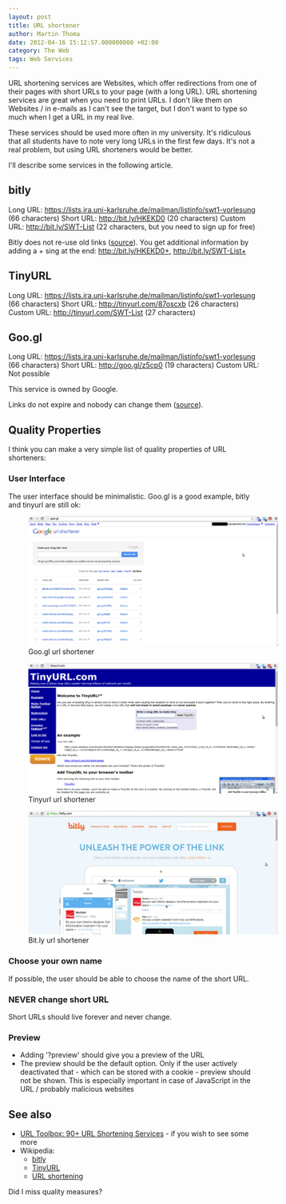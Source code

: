 ```yaml
---
layout: post
title: URL shortener
author: Martin Thoma
date: 2012-04-16 15:12:57.000000000 +02:00
category: The Web
tags: Web Services
---
```

URL shortening services are Websites, which offer redirections from one of
their pages with short URLs to your page (with a long URL). URL shortening
services are great when you need to print URLs. I don't like them on Websites /
in e-mails as I can't see the target, but I don't want to type so much when I
get a URL in my real live.

These services should be used more often in my university. It's ridiculous that
all students have to note very long URLs in the first few days. It's not a real
problem, but using URL shorteners would be better.

I'll describe some services in the following article.<a id="more"></a><a id="more-22501"></a>

<h2>bitly</h2>
Long URL: <a href="https://lists.ira.uni-karlsruhe.de/mailman/listinfo/swt1-vorlesung">https://lists.ira.uni-karlsruhe.de/mailman/listinfo/swt1-vorlesung</a> (66 characters)
Short URL: <a href="http://bit.ly/HKEKD0">http://bit.ly/HKEKD0</a> (20 characters)
Custom URL: <a href="http://bit.ly/SWT-List">http://bit.ly/SWT-List</a> (22 characters, but you need to sign up for free)

Bitly does not re-use old links (<a href="https://bitly.com/pages/help#i_1_4">source</a>).
You get additional information by adding a + sing at the end: <a href="http://bit.ly/HKEKD0+">http://bit.ly/HKEKD0+</a>, <a href="http://bit.ly/SWT-List+">http://bit.ly/SWT-List+</a>

<h2>TinyURL</h2>
Long URL: <a href="https://lists.ira.uni-karlsruhe.de/mailman/listinfo/swt1-vorlesung">https://lists.ira.uni-karlsruhe.de/mailman/listinfo/swt1-vorlesung</a> (66 characters)
Short URL: <a href="http://tinyurl.com/87oscxb">http://tinyurl.com/87oscxb</a> (26 characters)
Custom URL: <a href="http://tinyurl.com/SWT-List">http://tinyurl.com/SWT-List</a> (27 characters)

<h2>Goo.gl</h2>
Long URL: <a href="https://lists.ira.uni-karlsruhe.de/mailman/listinfo/swt1-vorlesung">https://lists.ira.uni-karlsruhe.de/mailman/listinfo/swt1-vorlesung</a> (66 characters)
Short URL: <a href="http://goo.gl/z5cp0">http://goo.gl/z5cp0</a> (19 characters)
Custom URL: Not possible

This service is owned by Google.

Links do not expire and nobody can change them (<a href="http://support.google.com/websearch/bin/answer.py?hl=en&answer=190768">source</a>).

## Quality Properties

I think you can make a very simple list of quality properties of URL
shorteners:

### User Interface

The user interface should be minimalistic. Goo.gl is a good example, bitly
and tinyurl are still ok:

<figure class="aligncenter">
            <a href="../images/2015/01/googl.png"><img src="../images/2015/01/googl.png" alt="Goo.gl url shortener" style="max-width:500px;" class=""/></a>
            <figcaption class="text-center">Goo.gl url shortener</figcaption>
        </figure>

<figure class="aligncenter">
            <a href="../images/2015/01/tinyurl.png"><img src="../images/2015/01/tinyurl.png" alt="Tinyurl url shortener" style="max-width:500px;" class=""/></a>
            <figcaption class="text-center">Tinyurl url shortener</figcaption>
        </figure>

<figure class="aligncenter">
            <a href="../images/2015/01/bitly.png"><img src="../images/2015/01/bitly.png" alt="Bit.ly url shortener" style="max-width:500px;" class=""/></a>
            <figcaption class="text-center">Bit.ly url shortener</figcaption>
        </figure>

### Choose your own name

If possible, the user should be able to choose the name of the short URL.


### NEVER change short URL

Short URLs should live forever and never change.


### Preview

* Adding '?preview' should give you a preview of the URL
* The preview should be the default option. Only if the user actively deactivated that - which can be stored with a cookie - preview should not be shown. This is especially important in case of JavaScript in the URL / probably malicious websites


## See also

* <a href="http://mashable.com/2008/01/08/url-shortening-services/">URL Toolbox: 90+ URL Shortening Services</a> - if you wish to see some more
* Wikipedia:
  * <a href="http://en.wikipedia.org/wiki/Bitly">bitly</a>
  * <a href="http://en.wikipedia.org/wiki/TinyURL">TinyURL</a>
  * [URL shortening](https://en.wikipedia.org/wiki/URL_shortening)


Did I miss quality measures?
